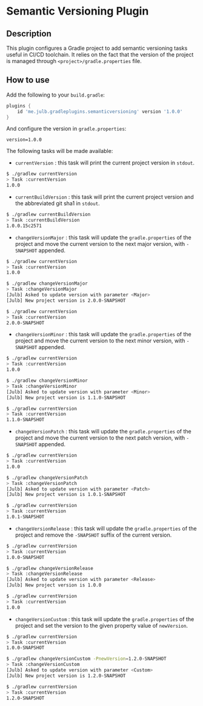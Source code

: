 # Semantic Versioning Plugin

## Description

This plugin configures a Gradle project to add semantic versioning tasks useful in CI/CD toolchain.
It relies on the fact that the version of the project is managed through `<project>/gradle.properties` file.


## How to use

Add the following to your `build.gradle`:

```groovy
plugins {
    id 'me.julb.gradleplugins.semanticversioning' version '1.0.0'
}
```

And configure the version in `gradle.properties`:
```properties
version=1.0.0
```

The following tasks will be made available:

- `currentVersion` : this task will print the current project version in `stdout`.

```bash
$ ./gradlew currentVersion
> Task :currentVersion
1.0.0
```

- `currentBuildVersion` : this task will print the current project version and the abbreviated git sha1 in `stdout`.

```bash
$ ./gradlew currentBuildVersion
> Task :currentBuildVersion
1.0.0.15c2571
```

- `changeVersionMajor` : this task will update the `gradle.properties` of the project and move the current version to the next major version, with `-SNAPSHOT` appended.

```bash
$ ./gradlew currentVersion
> Task :currentVersion
1.0.0

$ ./gradlew changeVersionMajor
> Task :changeVersionMajor
[Julb] Asked to update version with parameter <Major>
[Julb] New project version is 2.0.0-SNAPSHOT

$ ./gradlew currentVersion
> Task :currentVersion
2.0.0-SNAPSHOT
```

- `changeVersionMinor` : this task will update the `gradle.properties` of the project and move the current version to the next minor version, with `-SNAPSHOT` appended.

```bash
$ ./gradlew currentVersion
> Task :currentVersion
1.0.0

$ ./gradlew changeVersionMinor
> Task :changeVersionMinor
[Julb] Asked to update version with parameter <Minor>
[Julb] New project version is 1.1.0-SNAPSHOT

$ ./gradlew currentVersion
> Task :currentVersion
1.1.0-SNAPSHOT
```

- `changeVersionPatch` : this task will update the `gradle.properties` of the project and move the current version to the next patch version, with `-SNAPSHOT` appended.

```bash
$ ./gradlew currentVersion
> Task :currentVersion
1.0.0

$ ./gradlew changeVersionPatch
> Task :changeVersionPatch
[Julb] Asked to update version with parameter <Patch>
[Julb] New project version is 1.0.1-SNAPSHOT

$ ./gradlew currentVersion
> Task :currentVersion
1.0.1-SNAPSHOT
```

- `changeVersionRelease` : this task will update the `gradle.properties` of the project and remove the `-SNAPSHOT` suffix of the current version.

```bash
$ ./gradlew currentVersion
> Task :currentVersion
1.0.0-SNAPSHOT

$ ./gradlew changeVersionRelease
> Task :changeVersionRelease
[Julb] Asked to update version with parameter <Release>
[Julb] New project version is 1.0.0

$ ./gradlew currentVersion
> Task :currentVersion
1.0.0
```

- `changeVersionCustom` : this task will update the `gradle.properties` of the project and set the version to the given property value of `newVersion`.

```bash
$ ./gradlew currentVersion
> Task :currentVersion
1.0.0-SNAPSHOT

$ ./gradlew changeVersionCustom -PnewVersion=1.2.0-SNAPSHOT
> Task :changeVersionCustom
[Julb] Asked to update version with parameter <Custom>
[Julb] New project version is 1.2.0-SNAPSHOT

$ ./gradlew currentVersion
> Task :currentVersion
1.2.0-SNAPSHOT
```

